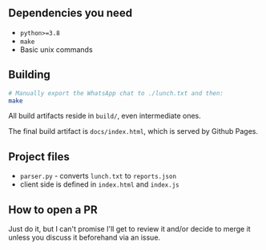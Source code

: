 ## Dependencies you need
- `python>=3.8`
- `make`
- Basic unix commands

## Building
```bash
# Manually export the WhatsApp chat to ./lunch.txt and then:
make
```

All build artifacts reside in `build/`, even intermediate ones.

The final build artifact is `docs/index.html`, which is served by Github Pages.

## Project files
- `parser.py` - converts `lunch.txt` to `reports.json`
- client side is defined in `index.html` and `index.js`


## How to open a PR
Just do it, but I can't promise I'll get to review it and/or decide to merge it unless you discuss it beforehand via an issue.
